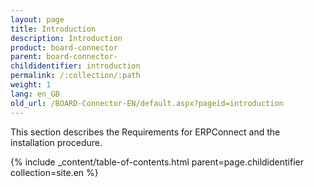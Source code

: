 ```yaml
---
layout: page
title: Introduction
description: Introduction
product: board-connector
parent: board-connector-
childidentifier: introduction
permalink: /:collection/:path
weight: 1
lang: en_GB
old_url: /BOARD-Connector-EN/default.aspx?pageid=introduction
---
```


This section describes the Requirements for ERPConnect and the installation procedure.

{% include _content/table-of-contents.html parent=page.childidentifier collection=site.en %}